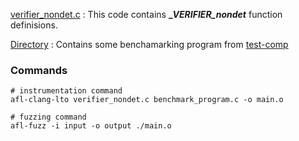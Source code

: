 [verifier_nondet.c](verifier_nondet.c) : This code contains **__VERIFIER_nondet_** function definisions.

[Directory](bench_mark_progms/) : Contains some benchamarking program from [test-comp](https://gitlab.com/sosy-lab/benchmarking/sv-benchmarks/-/tree/testcomp23?ref_type=tags)


### Commands
```
# instrumentation command
afl-clang-lto verifier_nondet.c benchmark_program.c -o main.o

# fuzzing command
afl-fuzz -i input -o output ./main.o
```